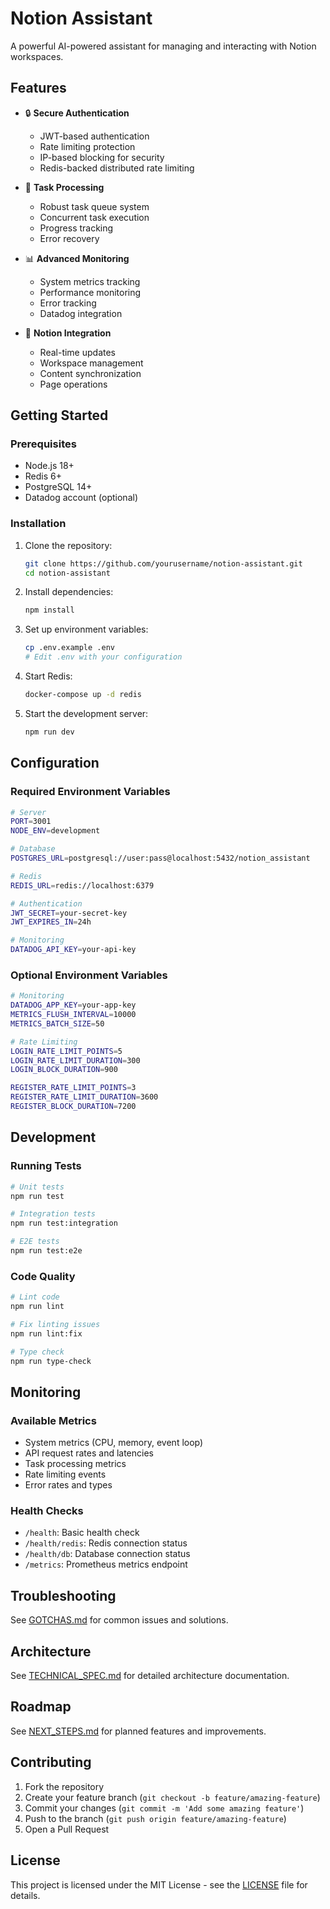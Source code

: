 # Notion Assistant

A powerful AI-powered assistant for managing and interacting with Notion workspaces.

## Features

- 🔒 **Secure Authentication**
  - JWT-based authentication
  - Rate limiting protection
  - IP-based blocking for security
  - Redis-backed distributed rate limiting

- 🚀 **Task Processing**
  - Robust task queue system
  - Concurrent task execution
  - Progress tracking
  - Error recovery

- 📊 **Advanced Monitoring**
  - System metrics tracking
  - Performance monitoring
  - Error tracking
  - Datadog integration

- 🔄 **Notion Integration**
  - Real-time updates
  - Workspace management
  - Content synchronization
  - Page operations

## Getting Started

### Prerequisites

- Node.js 18+
- Redis 6+
- PostgreSQL 14+
- Datadog account (optional)

### Installation

1. Clone the repository:
   ```bash
   git clone https://github.com/yourusername/notion-assistant.git
   cd notion-assistant
   ```

2. Install dependencies:
   ```bash
   npm install
   ```

3. Set up environment variables:
   ```bash
   cp .env.example .env
   # Edit .env with your configuration
   ```

4. Start Redis:
   ```bash
   docker-compose up -d redis
   ```

5. Start the development server:
   ```bash
   npm run dev
   ```

## Configuration

### Required Environment Variables

```bash
# Server
PORT=3001
NODE_ENV=development

# Database
POSTGRES_URL=postgresql://user:pass@localhost:5432/notion_assistant

# Redis
REDIS_URL=redis://localhost:6379

# Authentication
JWT_SECRET=your-secret-key
JWT_EXPIRES_IN=24h

# Monitoring
DATADOG_API_KEY=your-api-key
```

### Optional Environment Variables

```bash
# Monitoring
DATADOG_APP_KEY=your-app-key
METRICS_FLUSH_INTERVAL=10000
METRICS_BATCH_SIZE=50

# Rate Limiting
LOGIN_RATE_LIMIT_POINTS=5
LOGIN_RATE_LIMIT_DURATION=300
LOGIN_BLOCK_DURATION=900

REGISTER_RATE_LIMIT_POINTS=3
REGISTER_RATE_LIMIT_DURATION=3600
REGISTER_BLOCK_DURATION=7200
```

## Development

### Running Tests

```bash
# Unit tests
npm run test

# Integration tests
npm run test:integration

# E2E tests
npm run test:e2e
```

### Code Quality

```bash
# Lint code
npm run lint

# Fix linting issues
npm run lint:fix

# Type check
npm run type-check
```

## Monitoring

### Available Metrics

- System metrics (CPU, memory, event loop)
- API request rates and latencies
- Task processing metrics
- Rate limiting events
- Error rates and types

### Health Checks

- `/health`: Basic health check
- `/health/redis`: Redis connection status
- `/health/db`: Database connection status
- `/metrics`: Prometheus metrics endpoint

## Troubleshooting

See [GOTCHAS.md](./GOTCHAS.md) for common issues and solutions.

## Architecture

See [TECHNICAL_SPEC.md](./TECHNICAL_SPEC.md) for detailed architecture documentation.

## Roadmap

See [NEXT_STEPS.md](./NEXT_STEPS.md) for planned features and improvements.

## Contributing

1. Fork the repository
2. Create your feature branch (`git checkout -b feature/amazing-feature`)
3. Commit your changes (`git commit -m 'Add some amazing feature'`)
4. Push to the branch (`git push origin feature/amazing-feature`)
5. Open a Pull Request

## License

This project is licensed under the MIT License - see the [LICENSE](LICENSE) file for details. 
